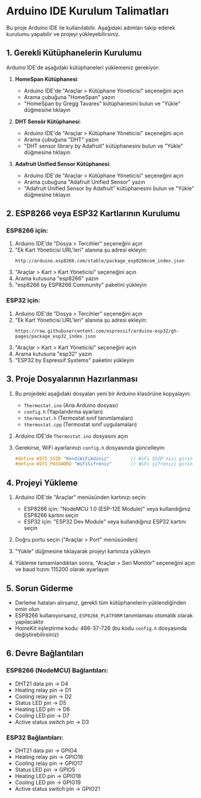 # Arduino IDE Kurulum Talimatları

Bu proje Arduino IDE ile kullanılabilir. Aşağıdaki adımları takip ederek kurulumu yapabilir ve projeyi yükleyebilirsiniz.

## 1. Gerekli Kütüphanelerin Kurulumu

Arduino IDE'de aşağıdaki kütüphaneleri yüklemeniz gerekiyor:

1. **HomeSpan Kütüphanesi**:
   - Arduino IDE'de "Araçlar > Kütüphane Yöneticisi" seçeneğini açın
   - Arama çubuğuna "HomeSpan" yazın
   - "HomeSpan by Gregg Tavares" kütüphanesini bulun ve "Yükle" düğmesine tıklayın

2. **DHT Sensör Kütüphanesi**:
   - Arduino IDE'de "Araçlar > Kütüphane Yöneticisi" seçeneğini açın
   - Arama çubuğuna "DHT" yazın
   - "DHT sensor library by Adafruit" kütüphanesini bulun ve "Yükle" düğmesine tıklayın

3. **Adafruit Unified Sensor Kütüphanesi**:
   - Arduino IDE'de "Araçlar > Kütüphane Yöneticisi" seçeneğini açın
   - Arama çubuğuna "Adafruit Unified Sensor" yazın
   - "Adafruit Unified Sensor by Adafruit" kütüphanesini bulun ve "Yükle" düğmesine tıklayın

## 2. ESP8266 veya ESP32 Kartlarının Kurulumu

### ESP8266 için:
1. Arduino IDE'de "Dosya > Tercihler" seçeneğini açın
2. "Ek Kart Yöneticisi URL'leri" alanına şu adresi ekleyin:
   ```
   http://arduino.esp8266.com/stable/package_esp8266com_index.json
   ```
3. "Araçlar > Kart > Kart Yöneticisi" seçeneğini açın
4. Arama kutusuna "esp8266" yazın
5. "esp8266 by ESP8266 Community" paketini yükleyin

### ESP32 için:
1. Arduino IDE'de "Dosya > Tercihler" seçeneğini açın
2. "Ek Kart Yöneticisi URL'leri" alanına şu adresi ekleyin:
   ```
   https://raw.githubusercontent.com/espressif/arduino-esp32/gh-pages/package_esp32_index.json
   ```
3. "Araçlar > Kart > Kart Yöneticisi" seçeneğini açın
4. Arama kutusuna "esp32" yazın
5. "ESP32 by Espressif Systems" paketini yükleyin

## 3. Proje Dosyalarının Hazırlanması

1. Bu projedeki aşağıdaki dosyaları yeni bir Arduino klasörüne kopyalayın:
   - `Thermostat.ino` (Ana Arduino dosyası)
   - `config.h` (Yapılandırma ayarları)
   - `thermostat.h` (Termostat sınıf tanımlamaları)
   - `thermostat.cpp` (Termostat sınıf uygulamaları)

2. Arduino IDE'de `Thermostat.ino` dosyasını açın

3. Gerekirse, WiFi ayarlarınızı `config.h` dosyasında güncelleyin:
   ```cpp
   #define WIFI_SSID "KendiWiFiAdiniz"        // WiFi SSID'nizi girin
   #define WIFI_PASSWORD "WiFiSifreniz"       // WiFi şifrenizi girin
   ```

## 4. Projeyi Yükleme

1. Arduino IDE'de "Araçlar" menüsünden kartınızı seçin:
   - ESP8266 için: "NodeMCU 1.0 (ESP-12E Module)" veya kullandığınız ESP8266 kartını seçin
   - ESP32 için: "ESP32 Dev Module" veya kullandığınız ESP32 kartını seçin

2. Doğru portu seçin ("Araçlar > Port" menüsünden)

3. "Yükle" düğmesine tıklayarak projeyi kartınıza yükleyin

4. Yükleme tamamlandıktan sonra, "Araçlar > Seri Monitör" seçeneğini açın ve baud hızını 115200 olarak ayarlayın

## 5. Sorun Giderme

- Derleme hataları alırsanız, gerekli tüm kütüphanelerin yüklendiğinden emin olun
- ESP8266 kullanıyorsanız, `ESP8266_PLATFORM` tanımlaması otomatik olarak yapılacaktır
- HomeKit eşleştirme kodu: 466-37-726 (bu kodu `config.h` dosyasında değiştirebilirsiniz)

## 6. Devre Bağlantıları

### ESP8266 (NodeMCU) Bağlantıları:
- DHT21 data pin → D4
- Heating relay pin → D1
- Cooling relay pin → D2
- Status LED pin → D5
- Heating LED pin → D6
- Cooling LED pin → D7
- Active status switch pin → D3

### ESP32 Bağlantıları:
- DHT21 data pin → GPIO4
- Heating relay pin → GPIO16
- Cooling relay pin → GPIO17
- Status LED pin → GPIO5
- Heating LED pin → GPIO18
- Cooling LED pin → GPIO19
- Active status switch pin → GPIO21